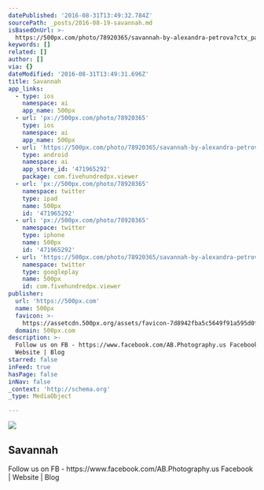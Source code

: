 ```yaml
---
datePublished: '2016-08-31T13:49:32.784Z'
sourcePath: _posts/2016-08-19-savannah.md
isBasedOnUrl: >-
  https://500px.com/photo/78920365/savannah-by-alexandra-petrova?ctx_page=1&from=user&user_id=37505
keywords: []
related: []
author: []
via: {}
dateModified: '2016-08-31T13:49:31.696Z'
title: Savannah
app_links:
  - type: ios
    namespace: ai
    app_name: 500px
  - url: 'px://500px.com/photo/78920365'
    type: ios
    namespace: ai
    app_name: 500px
  - url: 'https://500px.com/photo/78920365/savannah-by-alexandra-petrova'
    type: android
    namespace: ai
    app_store_id: '471965292'
    package: com.fivehundredpx.viewer
  - url: 'px://500px.com/photo/78920365'
    namespace: twitter
    type: ipad
    name: 500px
    id: '471965292'
  - url: 'px://500px.com/photo/78920365'
    namespace: twitter
    type: iphone
    name: 500px
    id: '471965292'
  - url: 'https://500px.com/photo/78920365/savannah-by-alexandra-petrova'
    namespace: twitter
    type: googleplay
    name: 500px
    id: com.fivehundredpx.viewer
publisher:
  url: 'https://500px.com'
  name: 500px
  favicon: >-
    https://assetcdn.500px.org/assets/favicon-7d8942fba5c5649f91a595d0fc749c83.ico
  domain: 500px.com
description: >-
  Follow us on FB - https://www.facebook.com/AB.Photography.us Facebook |
  Website | Blog
starred: false
inFeed: true
hasPage: false
inNav: false
_context: 'http://schema.org'
_type: MediaObject

---
```

<article style=""><img src="https://imgflo.herokuapp.com/graph/vahj1ThiexotieMo/d4b88fc533852d6457dd92a5bc08776f/noop?input=https%3A%2F%2Fdrscdn.500px.org%2Fphoto%2F78920365%2Fq%253D80_m%253D2000%2F3fb02c5206ae8172a2588c99e3b95721" /><h1>Savannah</h1><p>Follow us on FB - https://www.facebook.com/AB.Photography.us Facebook | Website | Blog</p></article>